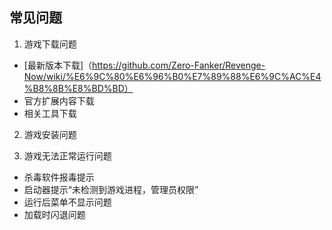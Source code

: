 ## 常见问题

1. 游戏下载问题
- [最新版本下载]（https://github.com/Zero-Fanker/Revenge-Now/wiki/%E6%9C%80%E6%96%B0%E7%89%88%E6%9C%AC%E4%B8%8B%E8%BD%BD）
- 官方扩展内容下载
- 相关工具下载

2. 游戏安装问题

3. 游戏无法正常运行问题
- 杀毒软件报毒提示
- 启动器提示“未检测到游戏进程，管理员权限”
- 运行后菜单不显示问题
- 加载时闪退问题
